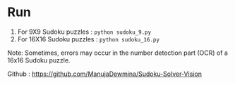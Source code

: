 # Run

1. For 9X9 Sudoku puzzles : `python sudoku_9.py` 
2. For 16X16 Sudoku puzzles : `python sudoku_16.py` 

Note: Sometimes, errors may occur in the number detection part (OCR) of a 16x16 Sudoku puzzle.

Github : https://github.com/ManujaDewmina/Sudoku-Solver-Vision